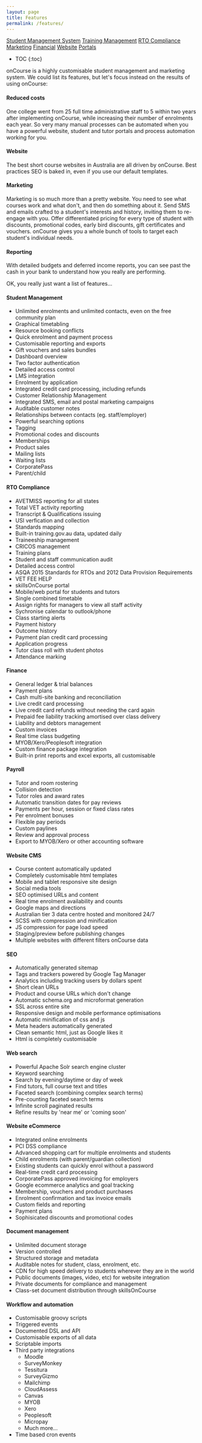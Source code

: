 ```yaml
---
layout: page
title: Features
permalink: /features/
---
```


[Student Management System](/features/student_management_system)
[Training Management](/features/timetables)
[RTO Compliance](/features/compliance)
[Marketing](/features/marketing)
[Financial](/features/financial)
[Website](/features/website)
[Portals](/features/portal)

* TOC
{:toc}

onCourse is a highly customisable student management and marketing system. We could list its features, but let's focus instead on the results of using onCourse:

#### Reduced costs

One college went from 25 full time administrative staff to 5 within two years after implementing onCourse, while increasing their number of enrolments each year. So very many manual processes can be automated when you have a powerful website, student and tutor portals and process automation working for you.

#### Website

The best short course websites in Australia are all driven by onCourse. Best practices SEO is baked in, even if you use our default templates.


#### Marketing

Marketing is so much more than a pretty website. You need to see what courses work and what don't, and then do something about it. Send SMS and emails crafted to a student's interests and history, inviting them to re-engage with you. Offer differentiated pricing for every type of student with discounts, promotional codes, early bird discounts, gift certificates and vouchers. onCourse gives you a whole bunch of tools to target each student's individual needs.


#### Reporting

With detailed budgets and deferred income reports, you can see past the cash in your bank to understand how you really are performing.




<div class='bd-callout bd-callout-warning small' markdown="1">

OK, you really just want a list of features...

#### Student Management

* Unlimited enrolments and unlimited contacts, even on the free community plan
* Graphical timetabling
* Resource booking conflicts
* Quick enrolment and payment process
* Customisable reporting and exports
* Gift vouchers and sales bundles
* Dashboard overview
* Two factor authentication
* Detailed access control
* LMS integration
* Enrolment by application
* Integrated credit card processing, including refunds
* Customer Relationship Management
* Integrated SMS, email and postal marketing campaigns
* Auditable customer notes
* Relationships between contacts (eg. staff/employer)	
* Powerful searching options
* Tagging
* Promotional codes and discounts
* Memberships
* Product sales
* Mailing lists
* Waiting lists
* CorporatePass
* Parent/child


#### RTO Compliance
* AVETMISS reporting for all states
* Total VET activity reporting
* Transcript & Qualifications issuing
* USI verfication and collection
* Standards mapping
* Built-in training.gov.au data, updated daily
* Traineeship management
* CRICOS management
* Training plans
* Student and staff communication audit
* Detailed access control
* ASQA 2015 Standards for RTOs and 2012 Data Provision Requirements
* VET FEE HELP
* skillsOnCourse portal
* Mobile/web portal for students and tutors
* Single combined timetable
* Assign rights for managers to view all staff activity
* Sychronise calendar to outlook/phone
* Class starting alerts
* Payment history
* Outcome history
* Payment plan credit card processing
* Application progress
* Tutor class roll with student photos
* Attendance marking

#### Finance
* General ledger & trial balances
* Payment plans
* Cash multi-site banking and reconciliation
* Live credit card processing
* Live credit card refunds without needing the card again
* Prepaid fee liability tracking amortised over class delivery
* Liability and debtors management
* Custom invoices
* Real time class budgeting
* MYOB/Xero/Peoplesoft integration
* Custom finance package integration
* Built-in print reports and excel exports, all customisable

#### Payroll
* Tutor and room rostering
* Collision detection
* Tutor roles and award rates
* Automatic transition dates for pay reviews
* Payments per hour, session or fixed class rates
* Per enrolment bonuses
* Flexible pay periods
* Custom paylines
* Review and approval process
* Export to MYOB/Xero or other accounting software

#### Website CMS
* Course content automatically updated
* Completely customisable html templates
* Mobile and tablet responsive site design
* Social media tools
* SEO optimised URLs and content
* Real time enrolment availability and counts
* Google maps and directions
* Australian tier 3 data centre hosted and monitored 24/7
* SCSS with compression and minification
* JS compression for page load speed
* Staging/preview before publishing changes
* Multiple websites with different filters onCourse data

#### SEO
* Automatically generated sitemap
* Tags and trackers powered by Google Tag Manager
* Analytics including tracking users by dollars spent
* Short clean URLs
* Product and course URLs which don't change
* Automatic schema.org and microformat generation
* SSL across entire site
* Responsive design and mobile performance optimisations
* Automatic minification of css and js
* Meta headers automatically generated
* Clean semantic html, just as Google likes it
* Html is completely customisable

#### Web search
* Powerful Apache Solr search engine cluster
* Keyword searching
* Search by evening/daytime or day of week
* Find tutors, full course text and titles
* Faceted search (combining complex search terms)
* Pre-counting faceted search terms
* Infinite scroll paginated results
* Refine results by 'near me' or 'coming soon'

#### Website eCommerce
* Integrated online enrolments
* PCI DSS compliance
* Advanced shopping cart for multiple enrolments and students
* Child enrolments (with parent/guardian collection)
* Existing students can quickly enrol without a password
* Real-time credit card processing
* CorporatePass approved invoicing for employers
* Google ecommerce analytics and goal tracking
* Membership, vouchers and product purchases
* Enrolment confirmation and tax invoice emails
* Custom fields and reporting
* Payment plans
* Sophisicated discounts and promotional codes

#### Document management
* Unlimited document storage
* Version controlled
* Structured storage and metadata
* Auditable notes for student, class, enrolment, etc.
* CDN for high speed delivery to students wherever they are in the world
* Public documents (images, video, etc) for website integration
* Private documents for compliance and management
* Class-set document distribution through skillsOnCourse

#### Workflow and automation
* Customisable groovy scripts
* Triggered events
* Documented DSL and API
* Customisable exports of all data
* Scriptable imports
* Third party integrations
    * Moodle
    * SurveyMonkey
    * Tessitura
    * SurveyGizmo
    * Mailchimp
    * CloudAssess
    * Canvas
    * MYOB
    * Xero
    * Peoplesoft
    * Micropay
    * Much more...
* Time based cron events

</div>